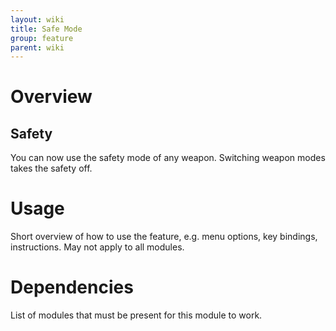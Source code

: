 ```yaml
---
layout: wiki
title: Safe Mode
group: feature
parent: wiki
---
```

# Overview
## Safety
You can now use the safety mode of any weapon. Switching weapon modes takes the safety off.

# Usage
Short overview of how to use the feature, e.g. menu options, key bindings, 
instructions. May not apply to all modules.

# Dependencies
List of modules that must be present for this module to work.
